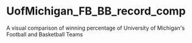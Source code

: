 # UofMichigan_FB_BB_record_comp
A visual comparison of winning percentage of University of Michigan's Football and Basketball Teams
